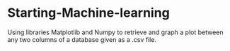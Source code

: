 # Starting-Machine-learning
Using libraries Matplotlib and Numpy to retrieve and  graph a plot between any two columns of a database given as a .csv file. 
